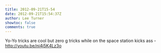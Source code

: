 ```yaml
---
title: 2012-09-21T15-54
date: 2012-09-21T15:54:37Z
author: Lee Turner
showtoc: false
comments: true
---
```


Yo-Yo tricks are cool but zero g tricks while on the space station kicks ass - http://youtu.be/ni4j5K4Lz3o


